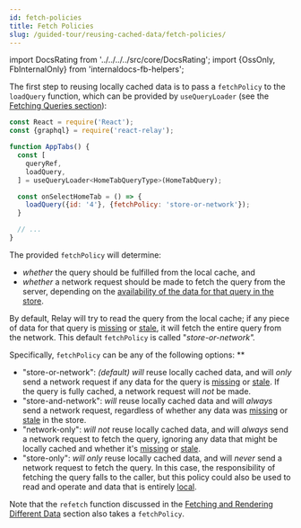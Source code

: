```yaml
---
id: fetch-policies
title: Fetch Policies
slug: /guided-tour/reusing-cached-data/fetch-policies/
---
```


import DocsRating from '../../../../src/core/DocsRating';
import {OssOnly, FbInternalOnly} from 'internaldocs-fb-helpers';

The first step to reusing locally cached data is to pass a `fetchPolicy` to the `loadQuery` function, which can be provided by `useQueryLoader` (see the [Fetching Queries section](../../rendering/queries/)):

```js
const React = require('React');
const {graphql} = require('react-relay');

function AppTabs() {
  const [
    queryRef,
    loadQuery,
  ] = useQueryLoader<HomeTabQueryType>(HomeTabQuery);

  const onSelectHomeTab = () => {
    loadQuery({id: '4'}, {fetchPolicy: 'store-or-network'});
  }

  // ...
}
```

The provided `fetchPolicy` will determine:

* *whether* the query should be fulfilled from the local cache, and
* *whether* a network request should be made to fetch the query from the server, depending on the [availability of the data for that query in the store](../availability-of-data/).


By default, Relay will try to read the query from the local cache; if any piece of data for that query is [missing](../presence-of-data/) or [stale](../staleness-of-data/), it will fetch the entire query from the network. This default `fetchPolicy` is called "*store-or-network".*

Specifically, `fetchPolicy` can be any of the following options: **

* "store-or-network": *(default)* *will* reuse locally cached data, and will *only* send a network request if any data for the query is [missing](../presence-of-data/) or [stale](../staleness-of-data/). If the query is fully cached, a network request will *not* be made.
* "store-and-network": *will* reuse locally cached data and will *always* send a network request, regardless of whether any data was [missing](../presence-of-data/) or [stale](../staleness-of-data/) in the store.
* "network-only": *will* *not* reuse locally cached data, and will *always* send a network request to fetch the query, ignoring any data that might be locally cached and whether it's [missing](../presence-of-data/) or [stale](../staleness-of-data/).
* "store-only": *will* *only* reuse locally cached data, and will *never* send a network request to fetch the query. In this case, the responsibility of fetching the query falls to the caller, but this policy could also be used to read and operate and data that is entirely [local](../../updating-data/local-data-updates/).


Note that the `refetch` function discussed in the [Fetching and Rendering Different Data](../../refetching/) section also takes a `fetchPolicy`.


<DocsRating />
